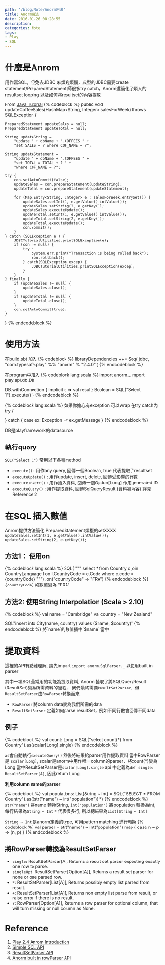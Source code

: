 ```yaml
---
path: '/blog/Note/Anorm用法'
title: Anorm用法
date: 2016-01-26 08:28:55
description:
categories: Note
tags:
- Play
- SQL
---
```


# 什麼是Anrom
用作寫SQL，但免去JDBC 麻煩的煩惱，典型的JDBC需要create statement/PreparedStatement 師很多try catch，Anorm還簡化了煩人的resultset looping 以及如何將resultset的內容提取

From [Java Tutorial](https://docs.oracle.com/javase/tutorial/jdbc/basics/prepared.html)
{% codeblock %}
public void updateCoffeeSales(HashMap<String, Integer> salesForWeek)
    throws SQLException {

    PreparedStatement updateSales = null;
    PreparedStatement updateTotal = null;

    String updateString =
        "update " + dbName + ".COFFEES " +
        "set SALES = ? where COF_NAME = ?";

    String updateStatement =
        "update " + dbName + ".COFFEES " +
        "set TOTAL = TOTAL + ? " +
        "where COF_NAME = ?";

    try {
        con.setAutoCommit(false);
        updateSales = con.prepareStatement(updateString);
        updateTotal = con.prepareStatement(updateStatement);

        for (Map.Entry<String, Integer> e : salesForWeek.entrySet()) {
            updateSales.setInt(1, e.getValue().intValue());
            updateSales.setString(2, e.getKey());
            updateSales.executeUpdate();
            updateTotal.setInt(1, e.getValue().intValue());
            updateTotal.setString(2, e.getKey());
            updateTotal.executeUpdate();
            con.commit();
        }
    } catch (SQLException e ) {
        JDBCTutorialUtilities.printSQLException(e);
        if (con != null) {
            try {
                System.err.print("Transaction is being rolled back");
                con.rollback();
            } catch(SQLException excep) {
                JDBCTutorialUtilities.printSQLException(excep);
            }
        }
    } finally {
        if (updateSales != null) {
            updateSales.close();
        }
        if (updateTotal != null) {
            updateTotal.close();
        }
        con.setAutoCommit(true);
    }
}
{% endcodeblock %}

# 使用方法

在build.sbt 加入
{% codeblock %}
libraryDependencies ++= Seq(
  jdbc,
  "com.typesafe.play" %% "anorm" % "2.4.0"
)
{% endcodeblock %}

在program中加入
{% codeblock lang:scala %}
import anorm._
import play.api.db.DB

DB.withConnection { implicit c =>
  val result: Boolean = SQL("Select 1").execute()
}
{% endcodeblock %}

{% codeblock lang:scala %}
如果你擔心有exception 可以wrap 在try catch內
try {

} catch {
  case ex: Exception =˃ ex.getMessage
}
{% endcodeblock %}

DB是playframework的datasource

## 執行query
`SQL("Select 1")` 常用以下各種method
- `execute()` : 用作any query, 回傳一個Boolean, true 代表提取了resultset
- `executeUpdate()` : 用作update, insert, delete, 回傳受影響的行數
- `executeInsert()` : 用作插入資料, 回傳一個Option[Long] 作用generated ID
- `executeQuery()`  : 用作提取資料, 回傳SqlQueryResult (資料褲內容)
詳見Reference 2

# 在SQL 插入數值
Anrom提供方法簡化 PreparedStatement煩複的setXXXX
`updateSales.setInt(1, e.getValue().intValue());` 
`updateSales.setString(2, e.getKey());`

## 方法1： 使用on
{% codeblock lang:scala %}
  SQL(
    """
      select * from Country c 
      join CountryLanguage l on l.CountryCode = c.Code 
      where c.code = {countryCode}
    """)
    .on("countryCode" -> "FRA")
{% endcodeblock %}
`{countryCode}` 的數值變為 "FRA"

## 方法2: 使用String Interpolation (Scala > 2.10)
{% codeblock %}
val name = "Cambridge"
val country = "New Zealand"

SQL"insert into City(name, country) values ($name, $country)"
{% endcodeblock %}
將`name`的數值插中`$name` 當中

# 提取資料
這裡的API有點難理解, 請先import `import anorm.SqlParser._` 以使用built in parser

其中一項SQL最常用的功能為提取資料, Anorm 抽取了將SQLQueryResult (ResultSet)變為所需資料的過程， 我們最終需要`ResultSetParser`，但`ResultSetParser`由`RowParser`轉換而來 
- `RowParser` 將column data變為我們所需的data
- `ResultSetParser` 定義如何parse resultSet，例如不同行數會回傳不同data

## 例子

{% codeblock %}
val count: Long = 
SQL("select count(*) from Country").as(scalar[Long].single)
{% endcodeblock %}

`as`會自動執行`executeQuery()` 然後將結果給parser用作提取資料
當中RowParser是 `scalar[Long]`, scalar是anorm中用作唯一column的parser，將count(*)變為Long
當中ResultSetParser是`scalar[Long].single` api 中定義為`def single: ResultSetParser[A]`, 因此return Long

**利用column name的parser**

{% codeblock %}
val populations: List[String ~ Int] = 
  SQL("SELECT * FROM Country").as((str("name") ~ int("population")).*) 
{% endcodeblock %}
`str("name")` 將name 轉換String, `int("population")` 將population 轉換為int, 每行結果為`String ~ Int`
`*` 代表很多行, 所以總結果為`List[String ~ Int]`

`String ~ Int` 是anorm定義的type, 可用pattern matching 進行轉換
{% codeblock %}
val parser = str("name") ~ int("population") map { case n ~ p => (n, p) }
{% endcodeblock %}

## 將RowParser轉換為ResultSetParser
- `single`: ResultSetParser[A], Returns a result set parser expecting exactly one row to parse.
- `singleOpt`: ResultSetParser[Option[A]], Returns a result set parser for none or one parsed row.
- `*`: ResultSetParser[List[A]], Returns possibly empty list parsed from result.
- `+`: ResultSetParser[List[A]], Returns non empty list parse from result, or raise error if there is no result.
- `?`: RowParser[Option[A]], Returns a row parser for optional column, that will turn missing or null column as None.

# Reference
1. [Play 2.4 Anrom Introduction](https://www.playframework.com/documentation/2.4.x/ScalaAnorm)
2. [Simple SQL API](https://www.playframework.com/documentation/2.4.x/api/scala/index.html#anorm.SimpleSql)
3. [ResultSetParser API](https://www.playframework.com/documentation/2.4.x/api/scala/index.html#anorm.RowParser)
4. [Anorm built in rowParser API](https://www.playframework.com/documentation/2.4.x/api/scala/index.html#anorm.SqlParser$)